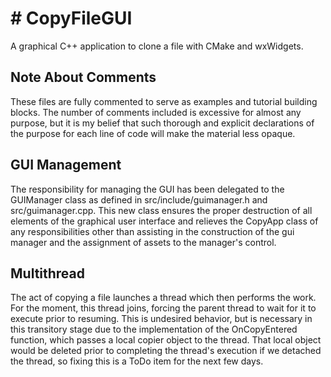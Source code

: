 <h1># CopyFileGUI</h1>
<p>
A graphical C++ application to clone a file with CMake and wxWidgets.
<p>

<h2>Note About Comments</h2>
<p>
	These files are fully commented to serve as examples and tutorial building blocks.  The
number of comments included is excessive for almost any purpose, but it is my belief that
such thorough and explicit declarations of the purpose for each line of code will make the
material less opaque.
</p>

<h2>GUI Management</h2>
<p>
	The responsibility for managing the GUI has been delegated to the GUIManager class
as defined in src/include/guimanager.h and src/guimanager.cpp.  This new class ensures
the proper destruction of all elements of the graphical user interface and relieves the
CopyApp class of any responsibilities other than assisting in the construction of the gui
manager and the assignment of assets to the manager's control.
</p>

<h2>Multithread</h2>
<p>
	The act of copying a file launches a thread which then performs the work.  For the moment,
this thread joins, forcing the parent thread to wait for it to execute prior to resuming.  This is
undesired behavior, but is necessary in this transitory stage due to the implementation of the
OnCopyEntered function, which passes a local copier object to the thread.  That local object
would be deleted prior to completing the thread's execution if we detached the thread, so fixing
this is a ToDo item for the next few days.
</p>
